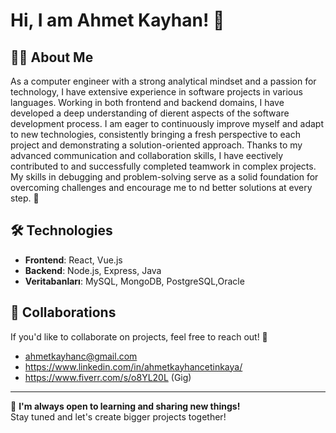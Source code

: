 # Hi, I am Ahmet Kayhan! 👋


## 👨‍💻 About Me

As a computer engineer with a strong analytical mindset and a passion for
technology, I have extensive experience in software projects in various
languages. Working in both frontend and backend domains, I have
developed a deep understanding of dierent aspects of the software development process. I am eager to continuously improve myself and
adapt to new technologies, consistently bringing a fresh perspective to
each project and demonstrating a solution-oriented approach.
Thanks to my advanced communication and collaboration skills, I have
eectively contributed to and successfully completed teamwork in complex projects. My skills in debugging and problem-solving serve as a
solid foundation for overcoming challenges and encourage me to nd
better solutions at every step. 🚀



## 🛠️ Technologies

- **Frontend**: React, Vue.js
- **Backend**: Node.js, Express, Java
- **Veritabanları**: MySQL, MongoDB, PostgreSQL,Oracle

## 🤝 Collaborations

If you'd like to collaborate on projects, feel free to reach out! 🌟

- ahmetkayhanc@gmail.com
- https://www.linkedin.com/in/ahmetkayhancetinkaya/
- https://www.fiverr.com/s/o8YL20L (Gig)


---

🚀 **I'm always open to learning and sharing new things!**  
Stay tuned and let's create bigger projects together!



